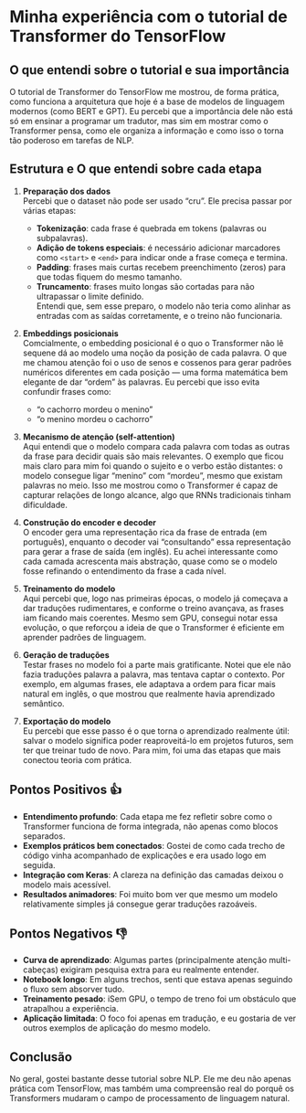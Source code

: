 # Minha experiência com o tutorial de Transformer do TensorFlow

## O que entendi sobre o tutorial e sua importância

O tutorial de Transformer do TensorFlow me mostrou, de forma prática, como funciona a arquitetura que hoje é a base de modelos de linguagem modernos (como BERT e GPT). Eu percebi que a importância dele não está só em ensinar a programar um tradutor, mas sim em mostrar como o Transformer pensa, como ele organiza a informação e como isso o torna tão poderoso em tarefas de NLP.  

## Estrutura e O que entendi sobre cada etapa

1. **Preparação dos dados**  
   Percebi que o dataset não pode ser usado “cru”. Ele precisa passar por várias etapas:  
   - **Tokenização**: cada frase é quebrada em tokens (palavras ou subpalavras).  
   - **Adição de tokens especiais**: é necessário adicionar marcadores como `<start>` e `<end>` para indicar onde a frase começa e termina.  
   - **Padding**: frases mais curtas recebem preenchimento (zeros) para que todas fiquem do mesmo tamanho.  
   - **Truncamento**: frases muito longas são cortadas para não ultrapassar o limite definido.  
   Entendi que, sem esse preparo, o modelo não teria como alinhar as entradas com as saídas corretamente, e o treino não funcionaria.

2. **Embeddings posicionais**  
   Comcialmente, o embedding posicional é o quo o Transformer não lê sequene dá ao modelo uma noção da posição de cada palavra. O que me chamou atenção foi o uso de senos e cossenos para gerar padrões numéricos diferentes em cada posição — uma forma matemática bem elegante de dar “ordem” às palavras. Eu percebi que isso evita confundir frases como:  
   - “o cachorro mordeu o menino”  
   - “o menino mordeu o cachorro”

3. **Mecanismo de atenção (self-attention)**  
   Aqui entendi que o modelo compara cada palavra com todas as outras da frase para decidir quais são mais relevantes. O exemplo que ficou mais claro para mim foi quando o sujeito e o verbo estão distantes: o modelo consegue ligar “menino” com “mordeu”, mesmo que existam palavras no meio. Isso me mostrou como o Transformer é capaz de capturar relações de longo alcance, algo que RNNs tradicionais tinham dificuldade.

4. **Construção do encoder e decoder**  
   O encoder gera uma representação rica da frase de entrada (em português), enquanto o decoder vai “consultando” essa representação para gerar a frase de saída (em inglês). Eu achei interessante como cada camada acrescenta mais abstração, quase como se o modelo fosse refinando o entendimento da frase a cada nível.

5. **Treinamento do modelo**  
   Aqui percebi que, logo nas primeiras épocas, o modelo já começava a dar traduções rudimentares, e conforme o treino avançava, as frases iam ficando mais coerentes. Mesmo sem GPU, consegui notar essa evolução, o que reforçou a ideia de que o Transformer é eficiente em aprender padrões de linguagem.

6. **Geração de traduções**  
   Testar frases no modelo foi a parte mais gratificante. Notei que ele não fazia traduções palavra a palavra, mas tentava captar o contexto. Por exemplo, em algumas frases, ele adaptava a ordem para ficar mais natural em inglês, o que mostrou que realmente havia aprendizado semântico.

7. **Exportação do modelo**  
   Eu percebi que esse passo é o que torna o aprendizado realmente útil: salvar o modelo significa poder reaproveitá-lo em projetos futuros, sem ter que treinar tudo de novo. Para mim, foi uma das etapas que mais conectou teoria com prática.

## Pontos Positivos 👍

- **Entendimento profundo**: Cada etapa me fez refletir sobre como o Transformer funciona de forma integrada, não apenas como blocos separados.
- **Exemplos práticos bem conectados**: Gostei de como cada trecho de código vinha acompanhado de explicações e era usado logo em seguida.
- **Integração com Keras**: A clareza na definição das camadas deixou o modelo mais acessível.
- **Resultados animadores**: Foi muito bom ver que mesmo um modelo relativamente simples já consegue gerar traduções razoáveis.

## Pontos Negativos 👎

- **Curva de aprendizado**: Algumas partes (principalmente atenção multi-cabeças) exigiram pesquisa extra para eu realmente entender.
- **Notebook longo**: Em alguns trechos, senti que estava apenas seguindo o fluxo sem absorver tudo.
- **Treinamento pesado**: iSem GPU, o tempo de treno foi um obstáculo que atrapalhou a experiência.
- **Aplicação limitada**: O foco foi apenas em tradução, e eu gostaria de ver outros exemplos de aplicação do mesmo modelo.

## Conclusão

No geral, gostei bastante desse tutorial sobre NLP. Ele me deu não apenas prática com TensorFlow, mas também uma compreensão real do porquê os Transformers mudaram o campo de processamento de linguagem natural. 
